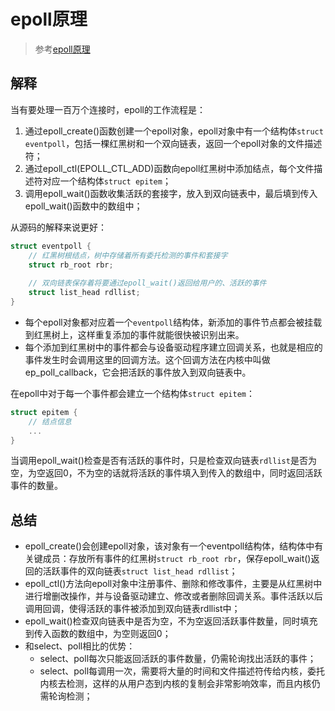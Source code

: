 # epoll原理

> 参考[epoll原理](https://www.cnblogs.com/pluser/p/epoll_principles.html)

## 解释

当有要处理一百万个连接时，epoll的工作流程是：

1. 通过epoll_create()函数创建一个epoll对象，epoll对象中有一个结构体`struct eventpoll`，包括一棵红黑树和一个双向链表，返回一个epoll对象的文件描述符；
2. 通过epoll_ctl(EPOLL_CTL_ADD)函数向epoll红黑树中添加结点，每个文件描述符对应一个结构体`struct epitem`；
3. 调用epoll_wait()函数收集活跃的套接字，放入到双向链表中，最后填到传入epoll_wait()函数中的数组中；

从源码的解释来说更好：

```cpp
struct eventpoll {
    // 红黑树根结点，树中存储着所有委托检测的事件和套接字
    struct rb_root rbr;
    
    // 双向链表保存着将要通过epoll_wait()返回给用户的、活跃的事件
    struct list_head rdllist;
}
```

- 每个epoll对象都对应着一个`eventpoll`结构体，新添加的事件节点都会被挂载到红黑树上，这样重复添加的事件就能很快被识别出来。
- 每个添加到红黑树中的事件都会与设备驱动程序建立回调关系，也就是相应的事件发生时会调用这里的回调方法。这个回调方法在内核中叫做ep_poll_callback，它会把活跃的事件放入到双向链表中。

在epoll中对于每一个事件都会建立一个结构体`struct epitem`：

```cpp
struct epitem {
    // 结点信息
    ...
}
```

当调用epoll_wait()检查是否有活跃的事件时，只是检查双向链表`rdllist`是否为空，为空返回0，不为空的话就将活跃的事件填入到传入的数组中，同时返回活跃事件的数量。

## 总结

- epoll_create()会创建epoll对象，该对象有一个eventpoll结构体，结构体中有关键成员：存放所有事件的红黑树`struct rb_root rbr`，保存epoll_wait()返回的活跃事件的双向链表`struct list_head rdllist`；
- epoll_ctl()方法向epoll对象中注册事件、删除和修改事件，主要是从红黑树中进行增删改操作，并与设备驱动建立、修改或者删除回调关系。事件活跃以后调用回调，使得活跃的事件被添加到双向链表rdllist中；
- epoll_wait()检查双向链表中是否为空，不为空返回活跃事件数量，同时填充到传入函数的数组中，为空则返回0；
- 和select、poll相比的优势：
  - select、poll每次只能返回活跃的事件数量，仍需轮询找出活跃的事件；
  - select、poll每调用一次，需要将大量的时间和文件描述符传给内核，委托内核去检测，这样的从用户态到内核的复制会非常影响效率，而且内核仍需轮询检测；